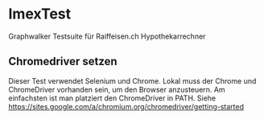 # ImexTest
Graphwalker Testsuite für Raiffeisen.ch Hypothekarrechner

## Chromedriver setzen
Dieser Test verwendet Selenium und Chrome. Lokal muss der Chrome und ChromeDriver vorhanden sein, um den Browser anzusteuern. Am einfachsten ist man platziert den ChromeDriver in PATH. Siehe https://sites.google.com/a/chromium.org/chromedriver/getting-started

